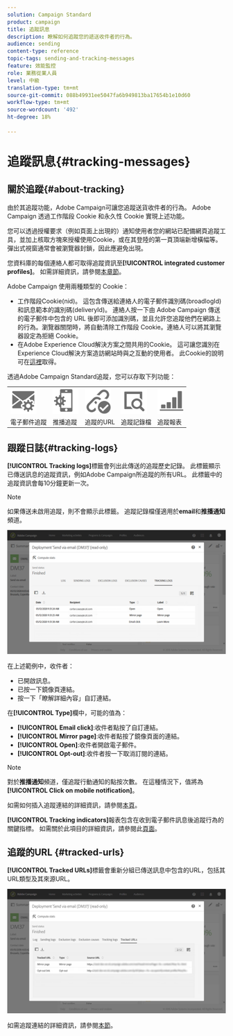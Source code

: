 ```yaml
---
solution: Campaign Standard
product: campaign
title: 追蹤訊息
description: 瞭解如何追蹤您的遞送收件者的行為。
audience: sending
content-type: reference
topic-tags: sending-and-tracking-messages
feature: 效能監控
role: 業務從業人員
level: 中級
translation-type: tm+mt
source-git-commit: 088b49931ee5047fa6b949813ba17654b1e10d60
workflow-type: tm+mt
source-wordcount: '492'
ht-degree: 18%

---
```



# 追蹤訊息{#tracking-messages}

## 關於追蹤{#about-tracking}

由於其追蹤功能，Adobe Campaign可讓您追蹤送貨收件者的行為。 Adobe Campaign 透過工作階段 Cookie 和永久性 Cookie 實現上述功能。

您可以透過授權要求（例如頁面上出現的）通知使用者您的網站已配備網頁追蹤工具，並加上核取方塊來授權使用Cookie，或在其登陸的第一頁頂端新增橫幅等。 彈出式視窗通常會被瀏覽器封鎖，因此應避免出現。

您資料庫的每個連絡人都可取得追蹤資訊至&#x200B;**[!UICONTROL integrated customer profiles]**。 如需詳細資訊，請參閱[本章節](../../audiences/using/integrated-customer-profile.md)。

Adobe Campaign 使用兩種類型的 Cookie：

* 工作階段Cookie(nid)。 這包含傳送給連絡人的電子郵件識別碼(broadlogId)和訊息範本的識別碼(deliveryId)。 連絡人按一下由 Adobe Campaign 傳送的電子郵件中包含的 URL 後即可添加識別碼，並且允許您追蹤他們在網路上的行為。瀏覽器關閉時，將自動清除工作階段 Cookie。連絡人可以將其瀏覽器設定為拒絕 Cookie。
* 在Adobe Experience Cloud解決方案之間共用的Cookie。 這可讓您識別在Experience Cloud解決方案造訪網站時與之互動的使用者。 此Cookie的說明可在[這裡](https://docs.adobe.com/content/help/en/core-services/interface/ec-cookies/cookies-mc.html)取得。

透過Adobe Campaign Standard追蹤，您可以存取下列功能：

<table>
<tr>
    <td valign="top">
        <a href="../../administration/using/configuring-email-channel.md#tracking-parameters"><img width="60px" alt="條件" src="assets/icon_email_parameters.png"/></a>
    </td>
    <td valign="top">
        <a href="https://helpx.adobe.com/campaign/kb/push-tracking.html"><img width="60px" alt="條件" src="assets/icon_push_parameters.png"/></a>
    </td>
    <td valign="top">
        <a href="../../designing/using/links.md#about-tracked-urls"><img width="60px" alt="條件" src="assets/icon_url.png"/></a>
    </td>
        <td valign="top">
          <a href="../../sending/using/tracking-messages.md#tracking-logs"><img width="60px" alt="條件" src="assets/icon_log.png"/></a>
    </td>
    </td>
    <td valign="top">
          <a href="../../reporting/using/tracking-indicators.md"><img width="60px" alt="條件" src="assets/icon_report.png"/></a>
</tr>
<tr>
<td>電子郵件追蹤</td>
<td>推播追蹤</td>
<td>追蹤的URL</td>
<td>追蹤記錄檔</td>
<td>追蹤報表</td>
</tr>
</table>

## 跟蹤日誌{#tracking-logs}

**[!UICONTROL Tracking logs]**&#x200B;標籤會列出此傳送的追蹤歷史記錄。 此標籤顯示已傳送訊息的追蹤資訊，例如Adobe Campaign所追蹤的所有URL。 此標籤中的追蹤資訊會每10分鐘更新一次。

>[!NOTE]
>
>如果傳送未啟用追蹤，則不會顯示此標籤。 追蹤記錄檔僅適用於&#x200B;**email**&#x200B;和&#x200B;**推播通知**&#x200B;頻道。

![](assets/tracking_logs.png)

在上述範例中，收件者：

* 已開啟訊息。
* 已按一下鏡像頁連結。
* 按一下「瞭解詳細內容」自訂連結。

在&#x200B;**[!UICONTROL Type]**&#x200B;欄中，可能的值為：

* **[!UICONTROL Email click]**:收件者點按了自訂連結。
* **[!UICONTROL Mirror page]**:收件者點按了鏡像頁面的連結。
* **[!UICONTROL Open]**:收件者開啟電子郵件。
* **[!UICONTROL Opt-out]**:收件者按一下取消訂閱的連結。

>[!NOTE]
>
>對於&#x200B;**推播通知**&#x200B;頻道，僅追蹤行動通知的點按次數。 在這種情況下，值將為&#x200B;**[!UICONTROL Click on mobile notification]**。

如需如何插入追蹤連結的詳細資訊，請參閱[本頁](../../designing/using/links.md#inserting-a-link)。

**[!UICONTROL Tracking indicators]**&#x200B;報表包含在收到電子郵件訊息後追蹤行為的關鍵指標。 如需關於此項目的詳細資訊，請參閱此[頁面](../../reporting/using/tracking-indicators.md)。

## 追蹤的URL {#tracked-urls}

**[!UICONTROL Tracked URLs]**&#x200B;標籤會重新分組已傳送訊息中包含的URL，包括其URL類型及其來源URL。

![](assets/sending_delivery6.png)

如需追蹤連結的詳細資訊，請參閱[本節](../../designing/using/links.md#about-tracked-urls)。
